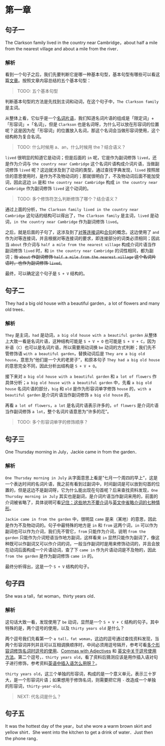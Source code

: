 # 第一章

## 句子一

The Clarkson family lived in the country near Cambridge，about half a mile from the nearest village and about a mile from the river．

### 解析
看到一个句子之后，我们先要判断它是哪一种基本句型，基本句型有哪些可以看这篇[文章](https://grammar.codeyu.com/?dt_dapp=1#docs/SimpleSentences)。按照文章内容总结的五个基本句型：

> TODO: 五个基本句型

判断基本句型的方法是先找到主词和动词，在这个句子中，`The Clarkson family` 是主词。

从整体上看，它似乎是一个[名词片语](https://grammar.codeyu.com/?dt_dapp=1#docs/NounPhrases)，我们知道名词片语的组成是「限定词」+「形容词」+「名词」，但是 `Clarkson` 也是名词呀，为什么可以放在形容词的位置呢？这是因为在「形容词」的位置放入名词，那这个名词会当做形容词使用，这个结构称为复合名词。

> TODO: 什么时候用 a、an，什么时候用 the？结合语义？

`lived` 很明显的知道它是动词；但是后面的 `in` 呢，它是作为副词修饰 `lived`，还是作为介词与 `the country near Cambridge` 这个名词片语构成介词片语，当做副词修饰 `lived` 呢？这边就涉及到了动词的类型，通过查找字典发现，`lived` 按照居住的意思使用时，是作为不及物动词的；那就很明白了，不及物动词后面不能加受词，因此这边 `in` 是和 `the country near Cambridge` 构成 `in the country near Cambridge` 作为副词修饰 `lived` 这个动词的。

> TODO: 多个修饰符怎么判断修饰了哪个？结合语义？

通过上面的分析，`The Clarkson family lived in the country near Cambridge` 这句话的结构可以得出了，`The Clarkson family` 是主词，`lived` 是动词，`in the country near Cambridge` 作为副词修饰 `lived`。

之后，就是后面的子句了，这涉及到了[对等连接词](https://grammar.codeyu.com/?dt_dapp=1#docs/Conjunction)和[合句](https://grammar.codeyu.com/?dt_dapp=1#docs/CompoundSentences)的概念。这边使用了 `and` 作为对等连接词，并且根据对等连接词的要求，即连接部分的词类必须相同；因此当 `about` 作介词与 `half a mile from the nearest village` 构成介词片语当作副词修饰 `lived` 时，和 `in the country near Cambridge` 的词性相同，都为副词；~~当 `about` 作副词修饰 `half a mile from the nearest village` 这个名词片语时，也作为副词修饰 `lived`~~。

最终，可以确定这个句子是 `S + V` 结构的。

## 句子二

They had a big old house with a beautiful garden，a lot of flowers and many old trees．

### 解析

`They` 是主词，`had` 是动词，`a big old house with a beautiful garden` 从整体上大致一看是名词片语，这种结构可能是 `S + V + O` 也可能是 `S + V + C`，因为补语（`C`）也可以是名词片语，所以需要用动词换 `be` 动词的方式判断；我们先不管修饰语 `with a beautiful garden`，替换动词后是 `They are a big old house`，意思为“他们是一个大的老房子”，和原本句子 `They had a big old house` 的意思完全不同，因此分析出结构是 `S + V + O`。

接下来对 `a big old house with a beautiful garden` 和 `a lot of flowers` 作具体分析；`a big old house with a beautiful garden` 中，先看 `a big old house` 名词片语的部分，`big` 和 `old` 是作为形容词单字修饰 `house` 的，`with a beautiful garden` 是介词片语当作副词修饰 `a big old house` 的。

再看 `a lot of flowers`，`a lot` 是名词片语表示许多的，`of flowers` 是介词片语当作副词修饰 `a lot`，整个名词片语意思为“许多的花”。

> TODO: 多个形容词单字的修饰顺序？

## 句子三

One Thursday morning in July，Jackie came in from the garden．

### 解析

`One Thursday morning in July` 从字面意思上看是“七月一个周四的早上”，这是一个表达时间的名词片语，我之前有看到过副词中，时间副词是可以放到句首的位置的，但是这边不是副词呀，它为什么能出现在句首呢？后来查找资料发现，`One Thursday morning in July` 其实也是副词，是介词片语当作副词来用的，前面的介词被省略了，具体说明可看[记住：这些地方不要介词](https://www.hjenglish.com/new/p826710/)与[英文中省略介词的七种情形](https://zhuanlan.zhihu.com/p/67580194)。

`Jackie came in from the garden` 中，很明显 `came` 是来（某地）的意思，因此是作为不及物动词的。句子中最特殊的地方是 `in` 和 `from` 这两个词，`in` 可以作为副词也可以作为介词，我们先不管它，`from` 只能作为介词，说明 `from the garden` 只能作为介词短语当作地方副词，这样看来 `in` 显然只能作为副词了，像这种既可以作副词又可以作介词的词，一般当作副词时是用来修饰动词的，并且会放在动词后面构成一个片语动词，查了下 `came in` 作为片语动词是不及物的，因此 `from the garden` 是作为副词修饰 `came in` 的。

最终分析得出，这是一个 `S + V` 结构的句子。

## 句子四

She was a tall，fat woman，thirty years old．

### 解析
这句话大致一看，发现使用了 `be` 动词，显然是一个 `S + V + C` 结构的句子。其中特殊的是，两个逗号的使用，以及 `thirty years old` 是什么？

两个逗号我们先看第一个 `a tall，fat woman`，这边的逗号通过查找资料发现，当两个形容词并列并且可以互相调换顺序时，中间必须用逗号隔开，参考可看[多个形容词修饰名词时逗号的使用](https://chengmingluo.wordpress.com/2017/06/21/%E5%A4%9A%E4%B8%AA%E5%BD%A2%E5%AE%B9%E8%AF%8D%E4%BF%AE%E9%A5%B0%E5%90%8D%E8%AF%8D%E6%97%B6%E9%80%97%E5%8F%B7%E7%9A%84%E4%BD%BF%E7%94%A8%EF%BC%88comma-rule-for-a-string-of-adjectives-before-a-noun/)、[Commas with Adjectives](https://www.quickanddirtytips.com/articles/commas-with-adjectives/) 和 [英文中关于逗号使用方法](https://zhuanlan.zhihu.com/p/46736877)。第二个逗号，`，thirty years old`，看了资料后猜测应该是用作插入语对句子进行修饰，参考资料[英语中插入语怎么用呀？](https://www.zhihu.com/question/350539725)。

`thirty years old`，这三个单独的形容词，构成的是一个意义单元，表示三十岁大，是一个形容词片语；如果想用于修饰名词，则需要把它用 `-` 改造成一个单独的形容词，`thirty-year-old`。

> NEXT: 代名词是什么？

## 句子五

It was the hottest day of the year，but she wore a warm brown skirt and yellow shirt．She went into the kitchen to get a drink of water．Just then the phone rang．